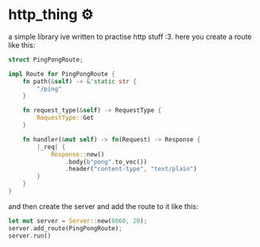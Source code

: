 # http_thing ⚙️
a simple library ive written to practise http stuff :3.
here you create a route like this:
```rust
struct PingPongRoute;

impl Route for PingPongRoute {
    fn path(&self) -> &'static str {
        "/ping"
    }

    fn request_type(&self) -> RequestType {
        RequestType::Get
    }

    fn handler(&mut self) -> fn(Request) -> Response {
        |_req| {
            Response::new()
                .body(b"pong".to_vec())
                .header("content-type", "text/plain")
        }
    }
}
```
and then create the server and add the route to it like this:
```rust
let mut server = Server::new(6060, 20);
server.add_route(PingPongRoute);
server.run()
```
